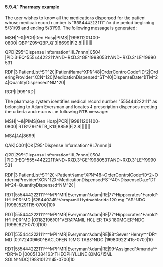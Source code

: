 #### 5.9.4.1 Pharmacy example

The user wishes to know all the medications dispensed for the patient whose medical record number is "555444222111" for the period beginning 5/31/98 and ending 5/31/99. The following message is generated:

MSH|^~\&|PCR|Gen Hosp|PIMS||199811201400-0800||QBP^Z95^QBP_Q13|8699|P|2.8||||||||

QPD|Z95^Dispense Information^HL7nnnn|Q504 |PID.3^EQ^55544422211^AND~RXD.3^GE^19980531^AND~RXD.3^LE^19990531

RDF|3|PatientList^ST^20|PatientName^XPN^48|OrderControlCode^ID^2|OrderingProvider^XCN^120|MedicationDispensed^ST^40|DispenseDate^DTM^24|QuantityDispensed^NM^20|

RCP|I|999^RD|

The pharmacy system identifies medical record number "555444222111" as belonging to Adam Everyman and locates 4 prescription dispenses meeting the criteria and returns the following RTB message:

MSH|^~\&|PIMS|Gen Hosp|PCR||199811201400-0800||RTB^Z96^RTB_K13|8858|P|2.8||||||||

MSA|AA|8699|

QAK|Q001|OK|Z95^Dispense Information^HL7nnnn|4

QPD|Z95^Dispense Information^HL7nnnn|Q504 |PID.3^EQ^55544422211^AND~RXD.3^GE^19980531^AND~RXD.3^LE^19990531

RDF|3|PatientList^ST^20~PatientName^XPN^48~OrderControlCode^ID^2~OrderingProvider^XCN^120~MedicationDispensed^ST^40~DispenseDate^DTM^24~QuantityDispensed^NM^20|

RDT|555444222111^^^MPI^MR|Everyman^Adam|RE|77^Hippocrates^Harold^H^III^DR^MD |525440345^Verapamil Hydrochloride 120 mg TAB^NDC |199805291115-0700|100

RDT|555444222111^^^MPI^MR|Everyman^Adam|RE|77^Hippocrates^Harold^H^III^DR^MD |00182196901^VERAPAMIL HCL ER TAB 180MG ER^NDC |19980821-0700|100

RDT|555444222111^^^MPI^MR|Everyman^Adam|RE|88^Seven^Henry^^^DR^MD |00172409660^BACLOFEN 10MG TABS^NDC |199809221415-0700|10

RDT|555444222111^^^MPI^MR|Everyman^Adam|RE|99^Assigned^Amanda^^^DR^MD |00054384163^THEOPHYLLINE 80MG/15ML SOLN^NDC|199810121145-0700|10
